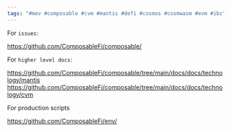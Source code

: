 ```yaml
---
tags: "#mev #composable #cvm #mantis #defi #cosmos #cosmwasm #evm #ibc"
---
```


For `issues`:

https://github.com/ComposableFi/composable/


For `higher level docs`:

https://github.com/ComposableFi/composable/tree/main/docs/docs/technology/mantis
https://github.com/ComposableFi/composable/tree/main/docs/docs/technology/cvm


For production scripts

https://github.com/ComposableFi/env/


